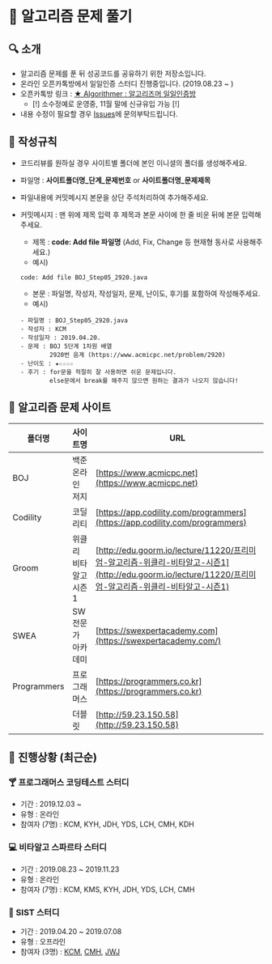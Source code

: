 # :crown: 알고리즘 문제 풀기

## 🔍 소개

- 알고리즘 문제를 푼 뒤 성공코드를 공유하기 위한 저장소입니다.
- 온라인 오픈카톡방에서 일일인증 스터디 진행중입니다. (2019.08.23 ~ )
- 오픈카톡방 링크 : [★ Algorithmer : 알고리즈머 일일인증방](https://open.kakao.com/o/gBu3SdBb)
  - [!] 소수정예로 운영중, 11월 말에 신규유입 가능 [!]
- 내용 수정이 필요할 경우 [Issues](https://github.com/Chanmi-Kim/Algorithm-problem-solving/issues)에 문의부탁드립니다.

## 📝 작성규칙

- 코드리뷰를 원하실 경우 사이트별 폴더에 본인 이니셜의 폴더를 생성해주세요.
- 파일명 : **사이트폴더명_단계_문제번호** or **사이트폴더명_문제제목**
- 파일내용에 커밋메시지 본문을 상단 주석처리하여 추가해주세요.
- 커밋메시지 : 맨 위에 제목 입력 후 제목과 본문 사이에 한 줄 비운 뒤에 본문 입력해주세요.
  - 제목 : **code: Add file 파일명** (Add, Fix, Change 등 현재형 동사로 사용해주세요.)
  - 예시)
   ```git
  code: Add file BOJ_Step05_2920.java
  ```
  - 본문 : 파일명, 작성자, 작성일자, 문제, 난이도, 후기를 포함하여 작성해주세요.
  - 예시)
  
  ```git 
  - 파일명 : BOJ_Step05_2920.java
  - 작성자 : KCM
  - 작성일자 : 2019.04.20.
  - 문제 : BOJ 5단계 1차원 배열
          2920번 음계 (https://www.acmicpc.net/problem/2920)
  - 난이도 : ★☆☆☆☆ 
  - 후기 : for문을 적절히 잘 사용하면 쉬운 문제입니다.
          else문에서 break를 해주지 않으면 원하는 결과가 나오지 않습니다!
  ```
  
  
## 🧭 알고리즘 문제 사이트

| 폴더명       | 사이트명             | URL                                                          |
| ----------- | -------------------- | ------------------------------------------------------------ |
| BOJ         | 백준 온라인 저지      | [https://www.acmicpc.net](https://www.acmicpc.net)           |
| Codility    | 코딜리티             | [https://app.codility.com/programmers](https://app.codility.com/programmers) |
| Groom       | 위클리 비타알고 시즌1 | [http://edu.goorm.io/lecture/11220/프리미엄-알고리즘-위클리-비타알고-시즌1](http://edu.goorm.io/lecture/11220/프리미엄-알고리즘-위클리-비타알고-시즌1) |
| SWEA        | SW 전문가 아카데미    | [https://swexpertacademy.com](https://swexpertacademy.com/)  |
| Programmers | 프로그래머스          | [https://programmers.co.kr](https://programmers.co.kr)  |
|             | 더블릿               | [http://59.23.150.58](http://59.23.150.58)                   |


## 📑 진행상황 (최근순)

### 🍸 프로그래머스 코딩테스트 스터디
- 기간 : 2019.12.03 ~
- 유형 : 온라인
- 참여자 (7명) : KCM, KYH, JDH, YDS, LCH, CMH, KDH

### 💻 비타알고 스파르타 스터디
- 기간 : 2019.08.23 ~ 2019.11.23
- 유형 : 온라인
- 참여자 (7명) : KCM, KMS, KYH, JDH, YDS, LCH, CMH

### 🏢 SIST 스터디
- 기간 : 2019.04.20 ~ 2019.07.08
- 유형 : 오프라인
- 참여자 (3명) : [KCM](https://github.com/Chanmi-Kim), [CMH](https://github.com/chans08), [JWJ](https://github.com/woojoovove)
